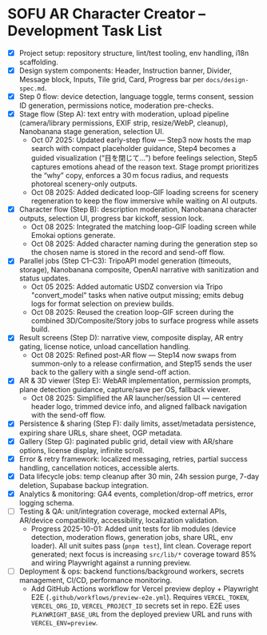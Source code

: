 # SOFU AR Character Creator – Development Task List

- [x] Project setup: repository structure, lint/test tooling, env handling, i18n scaffolding.
- [x] Design system components: Header, Instruction banner, Divider, Message block, Inputs, Tile grid, Card, Progress bar per `docs/design-spec.md`.
- [x] Step 0 flow: device detection, language toggle, terms consent, session ID generation, permissions notice, moderation pre-checks.
- [x] Stage flow (Step A): text entry with moderation, upload pipeline (camera/library permissions, EXIF strip, resize/WebP, cleanup), Nanobanana stage generation, selection UI.
  - Oct 07 2025: Updated early-step flow — Step3 now hosts the map search with compact placeholder guidance, Step4 becomes a guided visualization (“目を閉じて…”) before feelings selection, Step5 captures emotions ahead of the reason text. Stage prompt prioritizes the “why” copy, enforces a 30 m focus radius, and requests photoreal scenery-only outputs.
  - Oct 08 2025: Added dedicated loop-GIF loading screens for scenery regeneration to keep the flow immersive while waiting on AI outputs.
- [x] Character flow (Step B): description moderation, Nanobanana character outputs, selection UI, progress bar kickoff, session lock.
  - Oct 08 2025: Integrated the matching loop-GIF loading screen while Emokai options generate.
  - Oct 08 2025: Added character naming during the generation step so the chosen name is stored in the record and send-off flow.
- [x] Parallel jobs (Step C1–C3): TripoAPI model generation (timeouts, storage), Nanobanana composite, OpenAI narrative with sanitization and status updates.
  - Oct 05 2025: Added automatic USDZ conversion via Tripo "convert_model" tasks when native output missing; emits debug logs for format selection on preview builds.
  - Oct 08 2025: Reused the creation loop-GIF screen during the combined 3D/Composite/Story jobs to surface progress while assets build.
- [x] Result screens (Step D): narrative view, composite display, AR entry gating, license notice, unload cancellation handling.
  - Oct 08 2025: Refined post-AR flow — Step14 now swaps from summon-only to a release confirmation, and Step15 sends the user back to the gallery with a single send-off action.
- [x] AR & 3D viewer (Step E): WebAR implementation, permission prompts, plane detection guidance, capture/save per OS, fallback viewer.
  - Oct 08 2025: Simplified the AR launcher/session UI — centered header logo, trimmed device info, and aligned fallback navigation with the send-off flow.
- [x] Persistence & sharing (Step F): daily limits, asset/metadata persistence, expiring share URLs, share sheet, OGP metadata.
- [x] Gallery (Step G): paginated public grid, detail view with AR/share options, license display, infinite scroll.
- [x] Error & retry framework: localized messaging, retries, partial success handling, cancellation notices, accessible alerts.
- [x] Data lifecycle jobs: temp cleanup after 30 min, 24h session purge, 7-day deletion, Supabase backup integration.
- [x] Analytics & monitoring: GA4 events, completion/drop-off metrics, error logging schema.
- [ ] Testing & QA: unit/integration coverage, mocked external APIs, AR/device compatibility, accessibility, localization validation.
  - Progress 2025-10-01: Added unit tests for lib modules (device detection, moderation flows, generation jobs, share URL, env loader). All unit suites pass (`pnpm test`), lint clean. Coverage report generated; next focus is increasing `src/lib/*` coverage toward 85% and wiring Playwright against a running preview.
- [ ] Deployment & ops: backend functions/background workers, secrets management, CI/CD, performance monitoring.
  - Add GitHub Actions workflow for Vercel preview deploy + Playwright E2E (`.github/workflows/preview-e2e.yml`). Requires `VERCEL_TOKEN`, `VERCEL_ORG_ID`, `VERCEL_PROJECT_ID` secrets set in repo. E2E uses `PLAYWRIGHT_BASE_URL` from the deployed preview URL and runs with `VERCEL_ENV=preview`.
